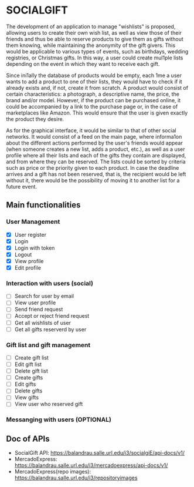 # SOCIALGIFT

The development of an application to manage "wishlists" is proposed, allowing users to create their
own wish list, as well as view those of their friends and thus be able to reserve products to give them
as gifts without them knowing, while maintaining the anonymity of the gift givers.
This would be applicable to various types of events, such as birthdays, wedding registries, or Christmas
gifts. In this way, a user could create mul1ple lists depending on the event in which they want to receive
each gift.

Since ini1ally the database of products would be empty, each 1me a user wants to add a product to
one of their lists, they would have to check if it already exists and, if not, create it from scratch. A
product would consist of certain characteristics: a photograph, a descriptive name, the price, the brand
and/or model. However, if the product can be purchased online, it could be accompanied by a link to
the purchase page or, in the case of marketplaces like Amazon. This would ensure that the user is given
exactly the product they desire.

As for the graphical interface, it would be similar to that of other social networks. It would consist of a
feed on the main page, where informa1on about the different actions performed by the user's friends
would appear (when someone creates a new list, adds a product, etc.), as well as a user profile where
all their lists and each of the gifts they contain are displayed, and from where they can be reserved.
The lists could be sorted by criteria such as price or the priority given to each product.
In case the deadline arrives and a gift has not been reserved, that is, the recipient would be left without
it, there would be the possibility of moving it to another list for a future event.

## Main functionalities

### User Management

- [x] User register
- [x] Login
- [x] Login with token
- [x] Logout
- [x] View profile
- [x] Edit profile

### Interaction with users (social)

- [ ] Search for user by email
- [ ] View user profile
- [ ] Send friend request
- [ ] Accept or reject friend request
- [ ] Get all wishlists of user
- [ ] Get all gifts reserverd by user

### Gift list and gift management

- [ ] Create gift list
- [ ] Edit gift list
- [ ] Delete gift list
- [ ] Create gifts
- [ ] Edit gifts
- [ ] Delete gifts
- [ ] View gifts
- [ ] View user who reserved gift

### Messanging with users (OPTIONAL)

## Doc of APIs

- SocialGift API: https://balandrau.salle.url.edu/i3/socialgiE/api-docs/v1/
- MercadoExpress: https://balandrau.salle.url.edu/i3/mercadoexpress/api-docs/v1/
- MercadoExpress(repo images): https://balandrau.salle.url.edu/i3/repositoryimages
